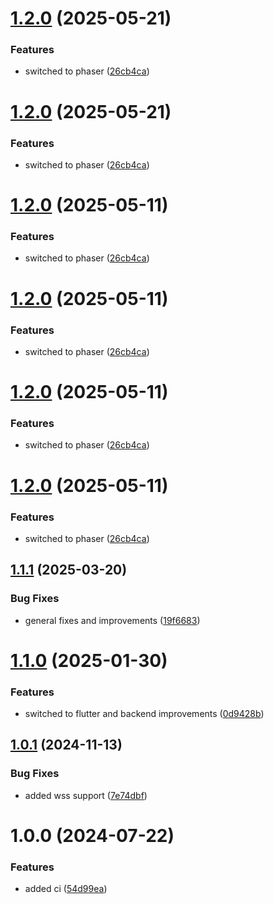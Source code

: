 # [1.2.0](https://github.com/RA341/multipacman/compare/v1.1.1...v1.2.0) (2025-05-21)


### Features

* switched to phaser ([26cb4ca](https://github.com/RA341/multipacman/commit/26cb4ca5c8db0b46fc6e7844e7277f05b520db05))

# [1.2.0](https://github.com/RA341/multipacman/compare/v1.1.1...v1.2.0) (2025-05-21)


### Features

* switched to phaser ([26cb4ca](https://github.com/RA341/multipacman/commit/26cb4ca5c8db0b46fc6e7844e7277f05b520db05))

# [1.2.0](https://github.com/RA341/multipacman/compare/v1.1.1...v1.2.0) (2025-05-11)


### Features

* switched to phaser ([26cb4ca](https://github.com/RA341/multipacman/commit/26cb4ca5c8db0b46fc6e7844e7277f05b520db05))

# [1.2.0](https://github.com/RA341/multipacman/compare/v1.1.1...v1.2.0) (2025-05-11)


### Features

* switched to phaser ([26cb4ca](https://github.com/RA341/multipacman/commit/26cb4ca5c8db0b46fc6e7844e7277f05b520db05))

# [1.2.0](https://github.com/RA341/multipacman/compare/v1.1.1...v1.2.0) (2025-05-11)


### Features

* switched to phaser ([26cb4ca](https://github.com/RA341/multipacman/commit/26cb4ca5c8db0b46fc6e7844e7277f05b520db05))

# [1.2.0](https://github.com/RA341/multipacman/compare/v1.1.1...v1.2.0) (2025-05-11)


### Features

* switched to phaser ([26cb4ca](https://github.com/RA341/multipacman/commit/26cb4ca5c8db0b46fc6e7844e7277f05b520db05))

## [1.1.1](https://github.com/RA341/multipacman/compare/v1.1.0...v1.1.1) (2025-03-20)


### Bug Fixes

* general fixes and improvements ([19f6683](https://github.com/RA341/multipacman/commit/19f6683038202c77edb3cb7716bf58e2e6428b8d))

# [1.1.0](https://github.com/RA341/multipacman/compare/v1.0.1...v1.1.0) (2025-01-30)


### Features

* switched to flutter and backend improvements ([0d9428b](https://github.com/RA341/multipacman/commit/0d9428bb24022d859889ca6631f79da2d915a5fb))

## [1.0.1](https://github.com/RA341/multipacman/compare/v1.0.0...v1.0.1) (2024-11-13)


### Bug Fixes

* added wss support ([7e74dbf](https://github.com/RA341/multipacman/commit/7e74dbfca1406dca3842cb3967db6c30b79e74a5))

# 1.0.0 (2024-07-22)


### Features

* added ci ([54d99ea](https://github.com/RA341/multipacman/commit/54d99ea07d310edc9f7f74a93fb488ddfd1e3568))
